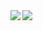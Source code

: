 
<img align="left" src="https://github-readme-stats.vercel.app/api?username=jarektkaczyk&count_private=true&show_icons=true&theme=cobalt&custom_title=This year in numbers&hide_border=true" />

<img align="left" src="https://github-readme-stats.vercel.app/api/top-langs/?username=jarektkaczyk&layout=compact&theme=cobalt&hide_border=true" />
